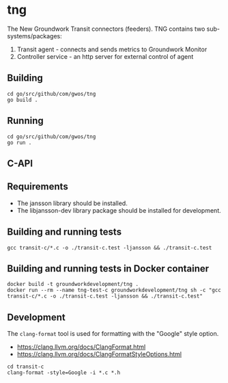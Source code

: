 # tng
The New Groundwork Transit connectors (feeders). TNG contains two sub-systems/packages:

1. Transit agent - connects and sends metrics to Groundwork Monitor 
2. Controller service - an http server for external control of agent
 
Building
--------
```
cd go/src/github/com/gwos/tng
go build .
```

Running 
--------
```
cd go/src/github/com/gwos/tng
go run .
```


## C-API

Requirements
------------
* The jansson library should be installed.
* The libjansson-dev library package should be installed for development.

Building and running tests
--------------------------
```
gcc transit-c/*.c -o ./transit-c.test -ljansson && ./transit-c.test
```

Building and running tests in Docker container
----------------------------------------------
```
docker build -t groundworkdevelopment/tng .
docker run --rm --name tng-test-c groundworkdevelopment/tng sh -c "gcc transit-c/*.c -o ./transit-c.test -ljansson && ./transit-c.test"
```

Development
-----------
The `clang-format` tool is used for formatting with the "Google" style option.
* https://clang.llvm.org/docs/ClangFormat.html
* https://clang.llvm.org/docs/ClangFormatStyleOptions.html

```
cd transit-c
clang-format -style=Google -i *.c *.h
```
